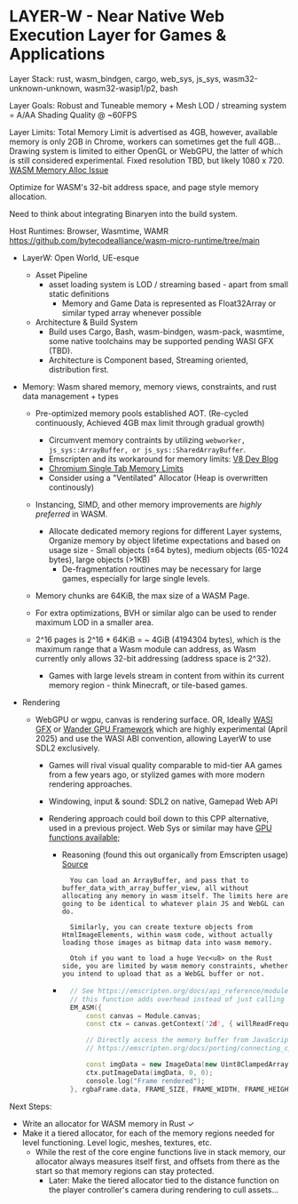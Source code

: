 # LAYER-W - Near Native Web Execution Layer for Games & Applications

Layer Stack: rust, wasm_bindgen, cargo, web_sys, js_sys, wasm32-unknown-unknown, wasm32-wasip1/p2, bash

Layer Goals: Robust and Tuneable memory + Mesh LOD / streaming system = A/AA Shading Quality @ ~60FPS

Layer Limits: Total Memory Limit is advertised as 4GB, however, available memory is only 2GB in Chrome, workers can sometimes get the full 4GB... Drawing system is limited to either OpenGL or WebGPU, the latter of which is still considered experimental. Fixed resolution TBD, but likely 1080 x 720. [WASM Memory Alloc Issue](https://users.rust-lang.org/t/chrome-wasm32-4gb-2gb-limits-workarounds/78161/5)

Optimize for WASM's 32-bit address space, and page style memory allocation.

Need to think about integrating Binaryen into the build system.

Host Runtimes: Browser, Wasmtime, WAMR https://github.com/bytecodealliance/wasm-micro-runtime/tree/main

- LayerW: Open World, UE-esque
  - Asset Pipeline
    - asset loading system is LOD / streaming based - apart from small static definitions
      - Memory and Game Data is represented as Float32Array or similar typed array whenever possible
  - Architecture & Build System
    - Build uses Cargo, Bash, wasm-bindgen, wasm-pack, wasmtime, some native toolchains may be supported pending WASI GFX (TBD).
    - Architecture is Component based, Streaming oriented, distribution first.
- Memory: Wasm shared memory, memory views, constraints, and rust data management + types

  - Pre-optimized memory pools established AOT. (Re-cycled continuously, Achieved 4GB max limit through gradual growth)

    - Circumvent memory contraints by utilizing `webworker, js_sys::ArrayBuffer, or js_sys::SharedArrayBuffer`.
    - Emscripten and its workaround for memory limits: [V8 Dev Blog](https://v8.dev/blog/4gb-wasm-memory)
    - [Chromium Single Tab Memory Limits](https://groups.google.com/a/chromium.org/g/chromium-dev/c/IKZvzuBP9QE/m/caF-Yge4AwAJ)
    - Consider using a "Ventilated" Allocator (Heap is overwritten continously)

  - Instancing, SIMD, and other memory improvements are _highly preferred_ in WASM.
    - Allocate dedicated memory regions for different Layer systems, Organize memory by object lifetime expectations and based on usage size - Small objects (≤64 bytes), medium objects (65-1024 bytes), large objects (>1KB)
      - De-fragmentation routines may be necessary for large games, especially for large single levels.
  - Memory chunks are 64KiB, the max size of a WASM Page.
  - For extra optimizations, BVH or similar algo can be used to render maximum LOD in a smaller area.
  - 2^16 pages is 2^16 \* 64KiB = ~ 4GiB (4194304 bytes), which is the maximum range that a Wasm module can address, as Wasm currently only allows 32-bit addressing (address space is 2^32).

    - Games with large levels stream in content from within its current memory region - think Minecraft, or tile-based games.

- Rendering

  - WebGPU or wgpu, canvas is rendering surface. OR, Ideally [WASI GFX](https://github.com/WebAssembly/wasi-gfx) or [Wander GPU Framework](https://github.com/renderlet/wander) which are highly experimental (April 2025) and use the WASI ABI convention, allowing LayerW to use SDL2 exclusively.

    - Games will rival visual quality comparable to mid-tier AA games from a few years ago, or stylized games with more modern rendering approaches.
    - Windowing, input & sound: SDL2 on native, Gamepad Web API
    - Rendering approach could boil down to this CPP alternative, used in a previous project. Web Sys or similar may have [GPU functions available](https://rustwasm.github.io/wasm-bindgen/api/web_sys/gpu_buffer_usage/index.html);

      - Reasoning (found this out organically from Emscripten usage) [Source](https://users.rust-lang.org/t/maximal-webgl2-ram-a-rust-wasm32-program-can-use-on-latest-chrome/72457/4)

        ```
          You can load an ArrayBuffer, and pass that to buffer_data_with_array_buffer_view, all without allocating any memory in wasm itself. The limits here are going to be identical to whatever plain JS and WebGL can do.

          Similarly, you can create texture objects from HtmlImageElements, within wasm code, without actually loading those images as bitmap data into wasm memory.

          Otoh if you want to load a huge Vec<u8> on the Rust side, you are limited by wasm memory constraints, whether you intend to upload that as a WebGL buffer or not.
        ```

      - ```c++
          // See https://emscripten.org/docs/api_reference/module.html#creating-the-module-object for interacting with the Module object, however exporting
          // this function adds overhead instead of just calling the function directly here using the EM_ASM macro. Also could lead to race conditions.
          EM_ASM({
              const canvas = Module.canvas;
              const ctx = canvas.getContext('2d', { willReadFrequently: true });

              // Directly access the memory buffer from JavaScript
              // https://emscripten.org/docs/porting/connecting_cpp_and_javascript/Interacting-with-code.html#access-memory-from-javascript

              const imgData = new ImageData(new Uint8ClampedArray(HEAPU8.subarray($0, $0 + $1)), $2, $3);
              ctx.putImageData(imgData, 0, 0);
              console.log("Frame rendered");
          }, rgbaFrame.data, FRAME_SIZE, FRAME_WIDTH, FRAME_HEIGHT);
        ```

Next Steps:

- Write an allocator for WASM memory in Rust &check;
- Make it a tiered allocator, for each of the memory regions needed for level functioning. Level logic, meshes, textures, etc.
  - While the rest of the core engine functions live in stack memory, our allocator always measures itself first, and offsets from there as the start so that memory regions can stay protected.
    - Later: Make the tiered allocator tied to the distance function on the player controller's camera during rendering to cull assets...
